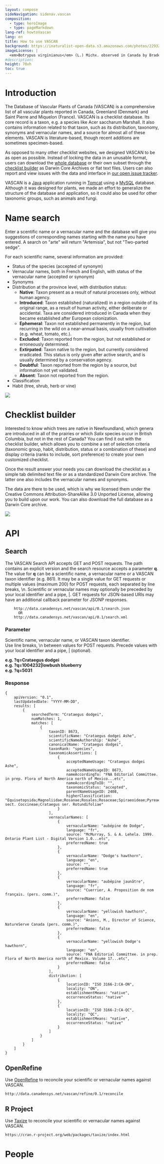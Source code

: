 ```yaml
---
layout: compose
sideNavigation: sidenav.vascan
composition:
  - type: heroImage
  - type: pageMarkdown
lang-ref: howtoVascan
lang: en
title: How to use VASCAN
background: https://inaturalist-open-data.s3.amazonaws.com/photos/229323742/original.jpeg
imageLicense: |
  <em>Botrypus virginianus</em> (L.) Michx. observed in Canada by Braden J. Judson via [iNaturalist](https://www.gbif.org/occurrence/3903585417)
#description:
height: 70vh
toc: true
---
```


# Introduction

The Database of Vascular Plants of Canada (VASCAN) is a comprehensive list of all vascular plants reported in Canada, Greenland (Denmark) and Saint Pierre and Miquelon (France). VASCAN is a checklist database. Its core record is a taxon, e.g. a species like Acer saccharum Marshall. It also contains information related to that taxon, such as its distribution, taxonomy, synonyms and vernacular names, and a source for almost all of these elements. VASCAN is literature-based, though recent additions are sometimes specimen-based.  

As opposed to many other checklist websites, we designed VASCAN to be as open as possible. Instead of locking the data in an unusable format, users can download the [whole database](http://data.canadensys.net/ipt/resource.do?r=vascan) or their own subset through the [checklist builder](/vascan/checklist-builder/) as Darwin Core Archives or flat text files. Users can also report and view issues with the data and interface in [our open issue tracker](https://github.com/Canadensys/vascan-data/issues). 

VASCAN is a [Java](https://www.java.com/) application running in [Tomcat](http://tomcat.apache.org/) using a [MySQL](https://www.mysql.com/) database. Although it was designed for plants, we made an effort to generalize the structure of the database and application, so it could also be used for other taxonomic groups, such as animals and fungi. 

# Name search

Enter a scentific name or a vernacular name and the database will give you suggestions of corresponding names starting with the name you have entered. 
A search on "arte" will return "Artemisia", but not "Two-parted sedge". 

For each scientific name, several information are provided: 
* Status of the species (accepted of synonym)
* Vernacular names, both in French and English, with status of the vernacular name (accepted or synonym)
* Synonyms
* Distribution at the province level, with distribution status:
  * **Native**: Taxon present as a result of natural processes only, without human agency.
  * **Introduced**: Taxon established (naturalized) in a region outside of its original range, as a result of human activity, either deliberate or accidental. Taxa are considered introduced in Canada when they became established after European colonization.
  * **Ephemeral**: Taxon not established permanently in the region, but recurring in the wild on a near-annual basis, usually from cultivation (e.g. wheat, tomato, etc.).
  * **Excluded**: Taxon reported from the region, but not established or erroneously determined.
  * **Extirpated**: Taxon native to the region, but currently considered eradicated. This status is only given after active search, and is usually determined by a conservation agency.
  * **Doubtful**: Taxon reported from the region by a source, but information not yet validated.
  * **Absent**: Taxon not reported from the region.
* Classification
* Habit (tree, shrub, herb or vine)

![](/assets/images/Vascan-search.png)

# Checklist builder

Interested to know which trees are native in Newfoundland, which genera are introduced in all of the prairies or which *Salix* species occur in British Columbia, but not in the rest of Canada? You can find it out with the checklist builder, which allows you to combine a set of selection criteria (taxonomic group, habit, distribution, status or a combination of these) and display criteria (ranks to include, sort preference) to create your own customized checklist.

Once the result answer your needs you can download the checklist as a simple tab delimited text file or as a standardized Darwin Core archive. The latter one also includes the vernacular names and synonyms.

The data are there to be used, which is why we licensed them under the Creative Commons Attribution-ShareAlike 3.0 Unported License, allowing you to build upon our work. You can also download the full database as a Darwin Core archive.

![](/assets/images/Checklist-builder.png)

# API

## Search

The VASCAN Search API accepts GET and POST requests. The path contains an explicit version and the search resource accepts a parameter **q**. The value for **q** can be a scientific name, a vernacular name or a VASCAN taxon identifier (e.g. 861). It may be a single value for GET requests or multiple values (maximum 200) for POST requests, each separated by line breaks, \n. Scientific or vernacular names may optionally be preceded by your local identifier and a pipe, |. GET requests for JSON-based URIs may have an additional callback parameter for JSONP responses.  

```
    http://data.canadensys.net/vascan/api/0.1/search.json  
      OR  
    http://data.canadensys.net/vascan/api/0.1/search.xml  
```

### Parameter

Scientific name, vernacular name, or VASCAN taxon identifier.  
Use line breaks, \n between values for POST requests. Precede values with your local identifier and a pipe, | (optional).  

**e.g. ?q=Crataegus dodgei  
e.g. ?q=1004232|lowbush blueberry  
e.g. ?q=5031**


### Response

```
{
    apiVersion: "0.1",
    lastUpdatedDate: "YYYY-MM-DD",
    results: [
        {
            searchedTerm: "Crataegus dodgei",
            numMatches: 1,
            matches: [
                {
                    taxonID: 8673,
                    scientificName: "Crataegus dodgei Ashe",
                    scientificNameAuthorship: "Ashe",
                    canonicalName: "Crataegus dodgei",
                    taxonRank: "species",
                    taxonomicAssertions: [
                        {
                            acceptedNameUsage: "Crataegus dodgei Ashe",
                            acceptedNameUsageID: 8673,
                            nameAccordingTo: "FNA Editorial Committee. in prep. Flora of North America north of Mexico...etc",
                            nameAccordingToID: "",
                            taxonomicStatus: "accepted",
                            parentNameUsageID: 2408,
                            higherClassification: "Equisetopsida;Magnoliidae;Rosanae;Rosales;Rosaceae;Spiraeoideae;Pyreae;Crataegus;Crataegus sect. Coccineae;Crataegus ser. Rotundifoliae"
                        }
                    ],
                    vernacularNames: [
                        {
                            vernacularName: "aubépine de Dodge",
                            language: "fr",
                            source: "McMurray, S. & A. Lehela. 1999. Ontario Plant List - Digital Version 1.0...etc",
                            preferredName: true
                        },
                        {
                            vernacularName: "Dodge's hawthorn",
                            language: "en",
                            source: "",
                            preferredName: true
                        },
                        {
                            vernacularName: "aubépine jaunâtre",
                            language: "fr",
                            source: "Cuerrier, A. Proposition de nom français. (pers. comm.)",
                            preferredName: false
                        },
                        {
                            vernacularName: "yellowish hawthorn",
                            language: "en",
                            source: "Anions, M., Director of Science, NatureServe Canada (pers. comm.)",
                            preferredName: false
                        },
                        {
                            vernacularName: "yellowish Dodge's hawthorn",
                            language: "en",
                            source: "FNA Editorial Committee. in prep. Flora of North America north of Mexico. Volume 17...etc",
                            preferredName: false
                        }
                    ],
                    distribution: [
                        {
                            locationID: "ISO 3166-2:CA-ON",
                            locality: "ON",
                            establishmentMeans: "native",
                            occurrenceStatus: "native"
                        },
                        {
                            locationID: "ISO 3166-2:CA-QC",
                            locality: "QC",
                            establishmentMeans: "native",
                            occurrenceStatus: "native"
                        }
                    ]
                }
            ]
        }
    ]
}
```

## OpenRefine

Use [OpenRefine](https://openrefine.org/) to reconcile your scientific or vernacular names against VASCAN.  

```
http://data.canadensys.net/vascan/refine/0.1/reconcile
```

## R Project

Use [Taxize](https://cran.r-project.org/web/packages/taxize/index.html) to reconcile your scientific or vernacular names against VASCAN.  

```
https://cran.r-project.org/web/packages/taxize/index.html
```

# People